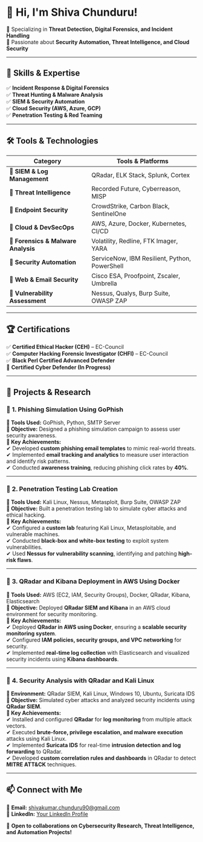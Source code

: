 # 👋 Hi, I'm Shiva Chunduru!  

🔹 Specializing in **Threat Detection, Digital Forensics, and Incident Handling**  
🔹 Passionate about **Security Automation, Threat Intelligence, and Cloud Security**  

---

## 🚀 Skills & Expertise  

✅ **Incident Response & Digital Forensics**  
✅ **Threat Hunting & Malware Analysis**  
✅ **SIEM & Security Automation**  
✅ **Cloud Security (AWS, Azure, GCP)**  
✅ **Penetration Testing & Red Teaming**  

---

## 🛠️ Tools & Technologies  

| **Category**            | **Tools & Platforms** |
|-------------------------|----------------------|
| 🔹 **SIEM & Log Management** | QRadar, ELK Stack, Splunk, Cortex |
| 🔹 **Threat Intelligence** | Recorded Future, Cyberreason, MISP |
| 🔹 **Endpoint Security** | CrowdStrike, Carbon Black, SentinelOne |
| 🔹 **Cloud & DevSecOps** | AWS, Azure, Docker, Kubernetes, CI/CD |
| 🔹 **Forensics & Malware Analysis** | Volatility, Redline, FTK Imager, YARA |
| 🔹 **Security Automation** | ServiceNow, IBM Resilient, Python, PowerShell |
| 🔹 **Web & Email Security** | Cisco ESA, Proofpoint, Zscaler, Umbrella |
| 🔹 **Vulnerability Assessment** | Nessus, Qualys, Burp Suite, OWASP ZAP |

---

## 🏆 Certifications  

✅ **Certified Ethical Hacker (CEH)** – EC-Council  
✅ **Computer Hacking Forensic Investigator (CHFI)** – EC-Council  
✅ **Black Perl Certified Advanced Defender**  
🔄 **Certified Cyber Defender (In Progress)**  

---

## 🔬 **Projects & Research**  

### 📌 **1. Phishing Simulation Using GoPhish**  
**🔹 Tools Used:** GoPhish, Python, SMTP Server  
**🔹 Objective:** Designed a phishing simulation campaign to assess user security awareness.  
**🔹 Key Achievements:**  
✔ Developed **custom phishing email templates** to mimic real-world threats.  
✔ Implemented **email tracking and analytics** to measure user interaction and identify risk patterns.  
✔ Conducted **awareness training**, reducing phishing click rates by **40%**.  

---

### 📌 **2. Penetration Testing Lab Creation**  
**🔹 Tools Used:** Kali Linux, Nessus, Metasploit, Burp Suite, OWASP ZAP  
**🔹 Objective:** Built a penetration testing lab to simulate cyber attacks and ethical hacking.  
**🔹 Key Achievements:**  
✔ Configured a **custom lab** featuring Kali Linux, Metasploitable, and vulnerable machines.  
✔ Conducted **black-box and white-box testing** to exploit system vulnerabilities.  
✔ Used **Nessus for vulnerability scanning**, identifying and patching **high-risk flaws**.  

---

### 📌 **3. QRadar and Kibana Deployment in AWS Using Docker**  
**🔹 Tools Used:** AWS (EC2, IAM, Security Groups), Docker, QRadar, Kibana, Elasticsearch  
**🔹 Objective:** Deployed **QRadar SIEM and Kibana** in an AWS cloud environment for security monitoring.  
**🔹 Key Achievements:**  
✔ Deployed **QRadar in AWS using Docker**, ensuring a **scalable security monitoring system**.  
✔ Configured **IAM policies, security groups, and VPC networking** for security.  
✔ Implemented **real-time log collection** with Elasticsearch and visualized security incidents using **Kibana dashboards**.  

---

### 📌 **4. Security Analysis with QRadar and Kali Linux**  
**🔹 Environment:** QRadar SIEM, Kali Linux, Windows 10, Ubuntu, Suricata IDS  
**🔹 Objective:** Simulated cyber attacks and analyzed security incidents using **QRadar SIEM**.  
**🔹 Key Achievements:**  
✔ Installed and configured **QRadar** for **log monitoring** from multiple attack vectors.  
✔ Executed **brute-force, privilege escalation, and malware execution** attacks using Kali Linux.  
✔ Implemented **Suricata IDS** for real-time **intrusion detection and log forwarding** to QRadar.  
✔ Developed **custom correlation rules and dashboards** in QRadar to detect **MITRE ATT&CK** techniques.  

---


## 📫 Connect with Me  

📧 **Email:** [shivakumar.chunduru90@gmail.com](mailto:shivakumar.chunduru90@gmail.com)  
🔗 **LinkedIn:** [Your LinkedIn Profile](https://www.linkedin.com/in/shivakumarchunduru/)  

🚀 **Open to collaborations on Cybersecurity Research, Threat Intelligence, and Automation Projects!**  
